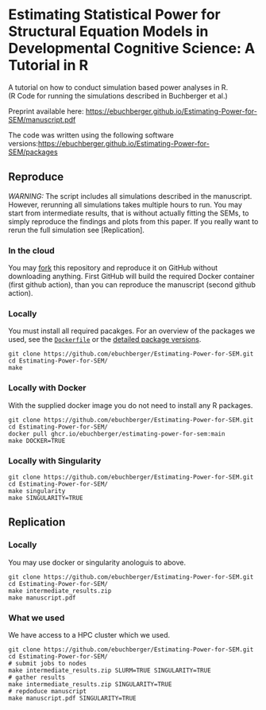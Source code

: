 # Estimating Statistical Power for Structural Equation Models in Developmental Cognitive Science: A Tutorial in R

A tutorial on how to conduct simulation based power analyses in R.  
(R Code for running the simulations described in Buchberger et al.)  

Preprint available here: https://ebuchberger.github.io/Estimating-Power-for-SEM/manuscript.pdf

The code was written using the following software versions:https://ebuchberger.github.io/Estimating-Power-for-SEM/packages

## Reproduce

*WARNING:*
The script includes all simulations described in the manuscript.
However, rerunning all simulations takes multiple hours to run.
You may start from intermediate results, that is without actually fitting the SEMs, to simply reproduce the findings and plots from this paper.
If you really want to rerun the full simulation see [Replication].

### In the cloud

You may [fork](https://github.com/ebuchberger/Estimating-Power-for-SEM/fork) this repository and reproduce it on GitHub without downloading anything.
First GitHub will build the required Docker container (first github action), than you can reproduce the manuscript (second github action).

### Locally

You must install all required pacakges.
For an overview of the packages we used, see the [`Dockerfile`](https://github.com/ebuchberger/Estimating-Power-for-SEM/blob/main/.repro/Dockerfile_packages) or the [detailed package versions](https://ebuchberger.github.io/Estimating-Power-for-SEM/packages).

```
git clone https://github.com/ebuchberger/Estimating-Power-for-SEM.git
cd Estimating-Power-for-SEM/
make
```

### Locally with Docker

With the supplied docker image you do not need to install any R packages.

```
git clone https://github.com/ebuchberger/Estimating-Power-for-SEM.git
cd Estimating-Power-for-SEM/
docker pull ghcr.io/ebuchberger/estimating-power-for-sem:main
make DOCKER=TRUE
```

### Locally with Singularity

```
git clone https://github.com/ebuchberger/Estimating-Power-for-SEM.git
cd Estimating-Power-for-SEM/
make singularity
make SINGULARITY=TRUE
```

## Replication

### Locally

You may use docker or singularity anologuis to above.

```
git clone https://github.com/ebuchberger/Estimating-Power-for-SEM.git
cd Estimating-Power-for-SEM/
make intermediate_results.zip
make manuscript.pdf
```

### What we used

We have access to a HPC cluster which we used.

```
git clone https://github.com/ebuchberger/Estimating-Power-for-SEM.git
cd Estimating-Power-for-SEM/
# submit jobs to nodes
make intermediate_results.zip SLURM=TRUE SINGULARITY=TRUE
# gather results
make intermediate_results.zip SINGULARITY=TRUE
# repdoduce manuscript
make manuscript.pdf SINGULARITY=TRUE
```

